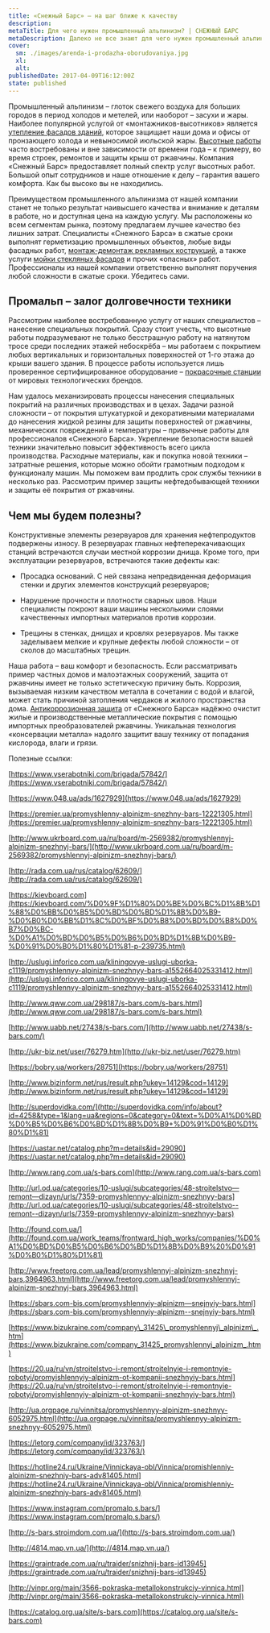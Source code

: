 ```yaml
---
title: «Снежный Барс» – на шаг ближе к качеству
description: 
metaTitle: Для чего нужен промышленный альпинизм? | СНЕЖНЫЙ БАРС
metaDescription: Далеко не все знают для чего нужен промышленный альпинизм, вы удивитесь узнав насколько востребованными являются услуги промальпа
cover:
  sm: ./images/arenda-i-prodazha-oborudovaniya.jpg
  xl: 
  alt: 
publishedDate: 2017-04-09T16:12:00Z
state: published    
---
```

Промышленный альпинизм – глоток свежего воздуха для больших городов в период холодов и метелей, или наоборот – засухи и жары. Наиболее популярной услугой от «монтажников-высотников» является [утепление фасадов зданий](/uteplenie_sten_i_fasadov/ru/), которое защищает наши дома и офисы от пронзающего холода и невыносимой июльской жары. [Высотные работы](/ru/) часто востребованы и вне зависимости от времени года – к примеру, во время строек, ремонтов и защиты крыш от ржавчины. Компания «Снежный Барс» предоставляет полный спектр услуг высотных работ. Большой опыт сотрудников и наше отношение к делу – гарантия вашего комфорта. Как бы высоко вы не находились.

Преимуществом промышленного альпинизма от нашей компании станет не только результат наивысшего качества и внимание к деталям в работе, но и доступная цена на каждую услугу. Мы расположены ко всем сегментам рынка, поэтому предлагаем лучшее качество без лишних затрат. Специалисты «Снежного Барса» в сжатые сроки выполнят герметизацию промышленных объектов, любые виды фасадных работ, [монтаж-демонтаж рекламных кострукций](/montazh-i-demontazh-reklamnyx-konstrukcij-shhitov-i-bannerov-v-vinnice/ru/), а также услуги [мойки стекляных фасадов](/moika-okon/ru/) и прочих «опасных» работ. Профессионалы из нашей компании ответственно выполнят поручения любой сложности в сжатые сроки. Убедитесь сами.

## Промальп – залог долговечности техники

Рассмотрим наиболее востребованную услугу от наших специалистов – нанесение специальных покрытий. Сразу стоит учесть, что высотные работы подразумевают не только бесстрашную работу на натянутом тросе среди последних этажей небоскрёба – мы работаем с покрытием любых вертикальных и горизонтальных поверхностей от 1-го этажа до крыши вашего здания. В процессе работы используется лишь проверенное сертифицированное оборудование – [покрасочные станции](/arenda-i-prodazha-oborudovaniya/ru/) от мировых технологических брендов.

Нам удалось механизировать процессы нанесения специальных покрытий на различных производствах и в цехах. Задачи разной сложности – от покрытия штукатуркой и декоративными материалами до нанесения жидкой резины для защиты поверхностей от ржавчины, механических повреждений и температуры – привычные работы для профессионалов «Снежного Барса». Укрепление безопасности вашей техники значительно повысит эффективность всего цикла производства. Расходные материалы, как и покупка новой техники – затратные решения, которые можно обойти грамотным подходом к функционалу машин. Мы поможем вам продлить срок службы техники в несколько раз. Рассмотрим пример защиты нефтедобывающей техники и защиты её покрытия от ржавчины.

## Чем мы будем полезны?

Конструктивные элементы резервуаров для хранения нефтепродуктов подвержены износу. В резервуарах главных нефтеперекачивающих станций встречаются случаи местной коррозии днища. Кроме того, при эксплуатации резервуаров, встречаются такие дефекты как:

- Просадка оснований. С ней связана непредвиденная деформация стенки и других элементов конструкций резервуаров;

- Нарушение прочности и плотности сварных швов. Наши специалисты покроют ваши машины несколькими слоями качественных импортных материалов против коррозии.

- Трещины в стенках, днищах и кровлях резервуаров. Мы также заделываем мелкие и крупные дефекты любой сложности – от сколов до масштабных трещин.

Наша работа – ваш комфорт и безопасность. Если рассматривать пример частных домов и малоэтажных сооружений, защита от ржавчины имеет не только эстетическую причину быть. Коррозия, вызываемая низким качеством металла в сочетании с водой и влагой, может стать причиной затопления чердаков и жилого пространства дома. [Антикоррозионная защита](/nanesenie-specialnyx-pokrytij/ru/) от «Снежного Барса» надёжно очистит жилые и производственные металлические покрытия с помощью импортных преобразователей ржавчины. Уникальная технология «консервации металла» надолго защитит вашу технику от попадания кислорода, влаги и грязи.

Полезные ссылки:

[https://www.vserabotniki.com/brigada/57842/](https://www.vserabotniki.com/brigada/57842/)

[https://www.048.ua/ads/1627929](https://www.048.ua/ads/1627929)

[https://premier.ua/promyshlenny-alpinizm-snezhny-bars-12221305.html](https://premier.ua/promyshlenny-alpinizm-snezhny-bars-12221305.html)

[http://www.ukrboard.com.ua/ru/board/m-2569382/promyshlennyj-alpinizm-snezhnyj-bars/](http://www.ukrboard.com.ua/ru/board/m-2569382/promyshlennyj-alpinizm-snezhnyj-bars/)

[http://rada.com.ua/rus/catalog/62609/](http://rada.com.ua/rus/catalog/62609/)

[https://kievboard.com](https://kievboard.com/%D0%9F%D1%80%D0%BE%D0%BC%D1%8B%D1%88%D0%BB%D0%B5%D0%BD%D0%BD%D1%8B%D0%B9-%D0%B0%D0%BB%D1%8C%D0%BF%D0%B8%D0%BD%D0%B8%D0%B7%D0%BC-%D0%A1%D0%BD%D0%B5%D0%B6%D0%BD%D1%8B%D0%B9-%D0%91%D0%B0%D1%80%D1%81-p-239735.html)

[http://uslugi.inforico.com.ua/kliningovye-uslugi-uborka-c1119/promyshlennyy-alpinizm-snezhnyy-bars-a1552664025331412.html](http://uslugi.inforico.com.ua/kliningovye-uslugi-uborka-c1119/promyshlennyy-alpinizm-snezhnyy-bars-a1552664025331412.html)

[http://www.qww.com.ua/298187/s-bars.com/s-bars.html](http://www.qww.com.ua/298187/s-bars.com/s-bars.html)

[http://www.uabb.net/27438/s-bars.com/](http://www.uabb.net/27438/s-bars.com/)

[http://ukr-biz.net/user/76279.htm](http://ukr-biz.net/user/76279.htm)

[https://bobry.ua/workers/28751](https://bobry.ua/workers/28751)

[http://www.bizinform.net/rus/result.php?ukey=14129&cod=14129](http://www.bizinform.net/rus/result.php?ukey=14129&cod=14129)

[http://superdovidka.com/](http://superdovidka.com/info/about?id=4258&type=1&lang=ua&regions=0&category=0&text=%D0%A1%D0%BD%D0%B5%D0%B6%D0%BD%D1%8B%D0%B9+%D0%91%D0%B0%D1%80%D1%81)

[https://uastar.net/catalog.php?m=details&id=29090](https://uastar.net/catalog.php?m=details&id=29090)

[http://www.rang.com.ua/s-bars.com](http://www.rang.com.ua/s-bars.com)

[http://url.od.ua/categories/10-uslugi/subcategories/48-stroitelstvo—remont—dizayn/urls/7359-promyshlennyy-alpinizm-snezhnyy-bars](http://url.od.ua/categories/10-uslugi/subcategories/48-stroitelstvo--remont--dizayn/urls/7359-promyshlennyy-alpinizm-snezhnyy-bars)

[http://found.com.ua/](http://found.com.ua/work_teams/frontward_high_works/companies/%D0%A1%D0%BD%D0%B5%D0%B6%D0%BD%D1%8B%D0%B9%20%D0%91%D0%B0%D1%80%D1%81)

[http://www.freetorg.com.ua/lead/promyshlennyj-alpinizm-snezhnyj-bars,3964963.html](http://www.freetorg.com.ua/lead/promyshlennyj-alpinizm-snezhnyj-bars,3964963.html)

[https://sbars.com-bis.com/promyshlennyiy-alpinizm—snejnyiy-bars.html](https://sbars.com-bis.com/promyshlennyiy-alpinizm--snejnyiy-bars.html)

[https://www.bizukraine.com/company\_31425\_promyshlennyj\_alpinizm\_.htm](https://www.bizukraine.com/company_31425_promyshlennyj_alpinizm_.htm)

[https://20.ua/ru/vn/stroitelstvo-i-remont/stroitelnyie-i-remontnyie-robotyi/promyishlennyiy-alpinizm-ot-kompanii-snezhnyiy-bars.html](https://20.ua/ru/vn/stroitelstvo-i-remont/stroitelnyie-i-remontnyie-robotyi/promyishlennyiy-alpinizm-ot-kompanii-snezhnyiy-bars.html)

[http://ua.orgpage.ru/vinnitsa/promyshlennyy-alpinizm-snezhnyy-6052975.html](http://ua.orgpage.ru/vinnitsa/promyshlennyy-alpinizm-snezhnyy-6052975.html)

[https://letorg.com/company/id/323763/](https://letorg.com/company/id/323763/)

[https://hotline24.ru/Ukraine/Vinnickaya-obl/Vinnica/promishlenniy-alpinizm-snezhniy-bars-adv81405.html](https://hotline24.ru/Ukraine/Vinnickaya-obl/Vinnica/promishlenniy-alpinizm-snezhniy-bars-adv81405.html)

[https://www.instagram.com/promalp.s.bars/](https://www.instagram.com/promalp.s.bars/)

[http://s-bars.stroimdom.com.ua/](http://s-bars.stroimdom.com.ua/)

[http://4814.map.vn.ua/](http://4814.map.vn.ua/)

[https://graintrade.com.ua/ru/traider/snizhnij-bars-id13945](https://graintrade.com.ua/ru/traider/snizhnij-bars-id13945)

[http://vinpr.org/main/3566-pokraska-metallokonstrukciy-vinnica.html](http://vinpr.org/main/3566-pokraska-metallokonstrukciy-vinnica.html)

[https://catalog.org.ua/site/s-bars.com](https://catalog.org.ua/site/s-bars.com)
